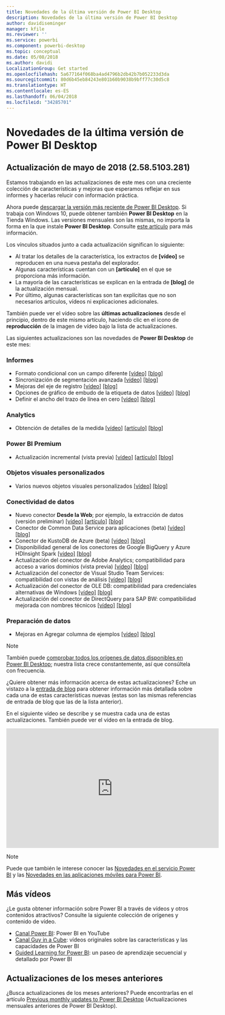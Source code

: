 ```yaml
---
title: Novedades de la última versión de Power BI Desktop
description: Novedades de la última versión de Power BI Desktop
author: davidiseminger
manager: kfile
ms.reviewer: ''
ms.service: powerbi
ms.component: powerbi-desktop
ms.topic: conceptual
ms.date: 05/08/2018
ms.author: davidi
LocalizationGroup: Get started
ms.openlocfilehash: 5a677164f068ba4ad4796b2db42b7b052233d3da
ms.sourcegitcommit: 80d6b45eb84243e801b60b9038b9bff77c30d5c8
ms.translationtype: HT
ms.contentlocale: es-ES
ms.lasthandoff: 06/04/2018
ms.locfileid: "34285701"
---
```

# <a name="whats-new-in-the-latest-power-bi-desktop-update"></a>Novedades de la última versión de Power BI Desktop

## <a name="may-2018-update-2585103281"></a>Actualización de mayo de 2018 (2.58.5103.281)

Estamos trabajando en las actualizaciones de este mes con una creciente colección de características y mejoras que esperamos reflejar en sus informes y hacerlas relucir con información práctica.

Ahora puede [descargar la versión más reciente de Power BI Desktop](https://powerbi.microsoft.com/desktop). Si trabaja con Windows 10, puede obtener también **Power BI Desktop** en la Tienda Windows. Las versiones mensuales son las mismas, no importa la forma en la que instale **Power BI Desktop**. Consulte [este artículo](desktop-get-the-desktop.md) para más información. 

Los vínculos situados junto a cada actualización significan lo siguiente:

* Al tratar los detalles de la característica, los extractos de **[vídeo]** se reproducen en una nueva pestaña del explorador.
* Algunas características cuentan con un **[artículo]** en el que se proporciona más información.
* La mayoría de las características se explican en la entrada de **[blog]** de la actualización mensual.
* Por último, algunas características son tan explícitas que no son necesarios artículos, vídeos ni explicaciones adicionales.

También puede ver el vídeo sobre las **últimas actualizaciones** desde el principio, dentro de este mismo artículo, haciendo clic en el icono de **reproducción** de la imagen de vídeo bajo la lista de actualizaciones.

Las siguientes actualizaciones son las novedades de **Power BI Desktop** de este mes:


### <a name="reporting"></a>Informes

* Formato condicional con un campo diferente [[vídeo]](https://youtu.be/-_GMCE1TLvQ?t=55s) [[blog]](https://powerbi.microsoft.com/blog/power-bi-desktop-may-2018-feature-summary/#conditionalFormatting) 
* Sincronización de segmentación avanzada [[vídeo]](https://youtu.be/-_GMCE1TLvQ?t=3m40s) [[blog]](https://powerbi.microsoft.com/blog/power-bi-desktop-may-2018-feature-summary/#slicerSync) 
* Mejoras del eje de registro [[vídeo]](https://youtu.be/-_GMCE1TLvQ?t=5m47s) [[blog]](https://powerbi.microsoft.com/blog/power-bi-desktop-may-2018-feature-summary/#logAxis) 
* Opciones de gráfico de embudo de la etiqueta de datos [[vídeo]](https://youtu.be/-_GMCE1TLvQ?t=6m25s) [[blog]](https://powerbi.microsoft.com/blog/power-bi-desktop-may-2018-feature-summary/#funnelChart) 
* Definir el ancho del trazo de línea en cero [[vídeo]](https://youtu.be/-_GMCE1TLvQ?t=6m49s) [[blog]](https://powerbi.microsoft.com/blog/power-bi-desktop-may-2018-feature-summary/#lineStroke) 

### <a name="analytics"></a>Analytics

* Obtención de detalles de la medida [[vídeo]](https://youtu.be/-_GMCE1TLvQ?t=2m9s) [[artículo]](desktop-drillthrough.md#pass-all-filters-in-drillthrough) [[blog]](https://powerbi.microsoft.com/blog/power-bi-desktop-may-2018-feature-summary/#measureDrillthrough) 

### <a name="power-bi-premium"></a>Power BI Premium

* Actualización incremental (vista previa) [[vídeo]](https://youtu.be/-_GMCE1TLvQ?t=7m42s) [[artículo]](service-premium-incremental-refresh.md) [[blog]](https://powerbi.microsoft.com/blog/power-bi-desktop-may-2018-feature-summary/#incrementalRefresh) 

### <a name="custom-visuals"></a>Objetos visuales personalizados

* Varios nuevos objetos visuales personalizados [[vídeo]](https://youtu.be/-_GMCE1TLvQ?t=9m44s) [[blog]](https://powerbi.microsoft.com/blog/power-bi-desktop-may-2018-feature-summary/#customVisuals) 

### <a name="data-connectivity"></a>Conectividad de datos

* Nuevo conector **Desde la Web**; por ejemplo, la extracción de datos (versión preliminar) [[vídeo]](https://youtu.be/-_GMCE1TLvQ?t=10m17s) [[artículo]](desktop-connect-to-web-by-example.md) [[blog]](https://powerbi.microsoft.com/blog/power-bi-desktop-may-2018-feature-summary/#FromWebConnector) 
* Conector de Common Data Service para aplicaciones (beta) [[vídeo]](https://youtu.be/-_GMCE1TLvQ?t=12m9s) [[blog]](https://powerbi.microsoft.com/blog/power-bi-desktop-may-2018-feature-summary/#cdsApps) 
* Conector de KustoDB de Azure (beta) [[vídeo]](https://youtu.be/-_GMCE1TLvQ?t=12m9s) [[blog]](https://powerbi.microsoft.com/blog/power-bi-desktop-may-2018-feature-summary/#kustoDB) 
* Disponibilidad general de los conectores de Google BigQuery y Azure HDInsight Spark [[vídeo]](https://youtu.be/-_GMCE1TLvQ?t=12m9s) [[blog]](https://powerbi.microsoft.com/blog/power-bi-desktop-may-2018-feature-summary/#googleBigQueryAzureHDInsightSpark) 
* Actualización del conector de Adobe Analytics; compatibilidad para acceso a varios dominios (vista previa) [[vídeo]](https://youtu.be/-_GMCE1TLvQ?t=12m9s) [[blog]](https://powerbi.microsoft.com/blog/power-bi-desktop-may-2018-feature-summary/#AdobeAnalytics) 
* Actualización del conector de Visual Studio Team Services: compatibilidad con vistas de análisis [[vídeo]](https://youtu.be/-_GMCE1TLvQ?t=12m9s) [[blog]](https://powerbi.microsoft.com/blog/power-bi-desktop-may-2018-feature-summary/#vsts) 
* Actualización del conector de OLE DB: compatibilidad para credenciales alternativas de Windows [[vídeo]](https://youtu.be/-_GMCE1TLvQ?t=12m9s) [[blog]](https://powerbi.microsoft.com/blog/power-bi-desktop-may-2018-feature-summary/#oledb) 
* Actualización del conector de DirectQuery para SAP BW: compatibilidad mejorada con nombres técnicos [[vídeo]](https://youtu.be/-_GMCE1TLvQ?t=12m9s) [[blog]](https://powerbi.microsoft.com/blog/power-bi-desktop-may-2018-feature-summary/#sapBW) 

### <a name="data-preparation"></a>Preparación de datos

* Mejoras en Agregar columna de ejemplos [[vídeo]](https://youtu.be/-_GMCE1TLvQ?t=12m57s) [[blog]](https://powerbi.microsoft.com/blog/power-bi-desktop-may-2018-feature-summary/#addColumnFromExamples) 


> [!NOTE]
> También puede [comprobar todos los orígenes de datos disponibles en Power BI Desktop](desktop-data-sources.md); nuestra lista crece constantemente, así que consúltela con frecuencia.

¿Quiere obtener más información acerca de estas actualizaciones? Eche un vistazo a la [entrada de blog](https://powerbi.microsoft.com/blog/power-bi-desktop-may-2018-feature-summary/) para obtener información más detallada sobre cada una de estas características nuevas (estas son las mismas referencias de entrada de blog que las de la lista anterior).


En el siguiente vídeo se describe y se muestra cada una de estas actualizaciones. También puede ver el vídeo en la entrada de blog.

<iframe width="560" height="315" src="https://www.youtube.com/embed/-_GMCE1TLvQ" frameborder="0" allow="autoplay; encrypted-media" allowfullscreen></iframe>

> [!NOTE]
> Puede que también le interese conocer las [Novedades en el servicio Power BI](service-whats-new.md) y las [Novedades en las aplicaciones móviles para Power BI](mobile-whats-new-in-the-mobile-apps.md).

## <a name="more-videos"></a>Más vídeos

¿Le gusta obtener información sobre Power BI a través de vídeos y otros contenidos atractivos? Consulte la siguiente colección de orígenes y contenido de vídeo.

-   [Canal Power BI](https://www.youtube.com/user/mspowerbi): Power BI en YouTube
-   [Canal Guy in a Cube](https://www.youtube.com/channel/UCFp1vaKzpfvoGai0vE5VJ0w): vídeos originales sobre las características y las capacidades de Power BI
-   [Guided Learning for Power BI](https://powerbi.microsoft.com/guided-learning/): un paseo de aprendizaje secuencial y detallado por Power BI

## <a name="previous-months-updates"></a>Actualizaciones de los meses anteriores

¿Busca actualizaciones de los meses anteriores? Puede encontrarlas en el artículo [Previous monthly updates to Power BI Desktop](desktop-latest-update-archive.md) (Actualizaciones mensuales anteriores de Power BI Desktop).